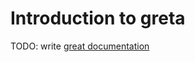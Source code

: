 # Introduction to greta

TODO: write [great documentation](http://jacobian.org/writing/what-to-write/)
